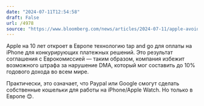 ```yaml
---
date: "2024-07-11T12:54:58"
draft: False
url: /4978
source: "https://www.bloomberg.com/news/articles/2024-07-11/apple-avoids-eu-antitrust-threat-with-tap-and-pay-probe-settlement"
---
```


Apple на 10 лет откроет в Европе технологию tap and go для оплаты на iPhone для конкурирующих платежных решений. Это результат соглашения с Еврокомиссией — таким образом, компания избежит возможного штрафа за нарушение DMA, который мог составить до 10% годового дохода во всем мире. 

Практически, это означает, что Paypal или Google смогут сделать собственные кошельки для работы на iPhone/Apple Watch. Но только в Европе 😊.
